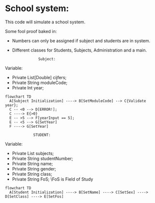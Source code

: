 # School system:

This code will simulate a school system.

Some fool proof baked in:
* Numbers can only be assigned if subject and students are in system.
* Different classes for Students, Subjects, Administration and a main.

                  Subject:
Variable:
  * Private List[Double] cijfers;
  * Private String moduleCode;
  * Private Int year;

```mermaid
flowchart TD
  A[Subject Initialization] ----> B[SetModuleCode] --> C{Validate year};
  C -- <0 --> D[ERROR!];
  C ----> E{>0}
  E -- >5 --> F[yearInput == 5];
  E -- <5 --> G[SetYear]
  F ----> G[SetYear]
```

                 STUDENT:
Variable:
  * Private List<Subject> subjects;
  * Private String studentNumber;
  * Private String name;
  * Private String gender;
  * Private String class;
  * Private String FoS;    \\FoS is Field of Study

```mermaid
flowchart TD
  A[Student Initialization] ----> B[SetName] ----> C[SetSex] ----> D[SetClass] ----> E[SetFos]
  
  
```

